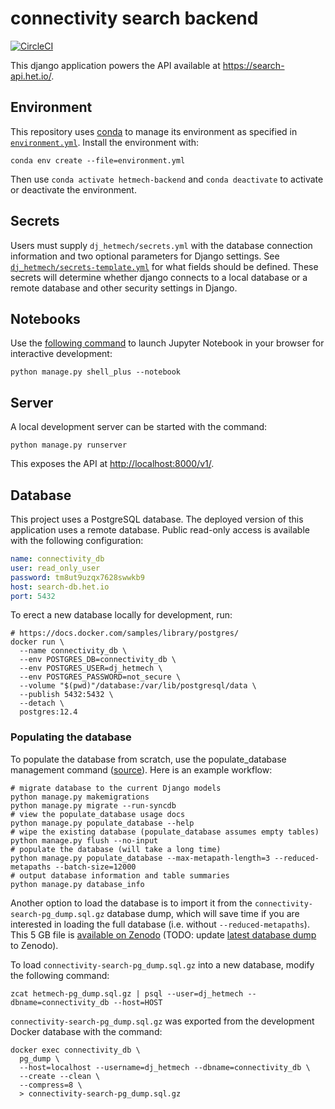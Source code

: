 # connectivity search backend

[![CircleCI](https://img.shields.io/circleci/build/github/greenelab/connectivity-search-backend/main?label=CI%20Build&logo=circleci&style=for-the-badge)](https://circleci.com/gh/greenelab/connectivity-search-backend)

This django application powers the API available at <https://search-api.het.io/>.

## Environment

This repository uses [conda](http://conda.pydata.org/docs/) to manage its environment as specified in [`environment.yml`](environment.yml).
Install the environment with:

```shell
conda env create --file=environment.yml
```

Then use `conda activate hetmech-backend` and `conda deactivate` to activate or deactivate the environment.

## Secrets

Users must supply `dj_hetmech/secrets.yml` with the database connection information and two optional parameters for Django settings.
See [`dj_hetmech/secrets-template.yml`](dj_hetmech/secrets-template.yml) for what fields should be defined.
These secrets will determine whether django connects to a local database or a remote database and other security settings in Django.

## Notebooks

Use the [following command](https://medium.com/ayuth/how-to-use-django-in-jupyter-notebook-561ea2401852) to launch Jupyter Notebook in your browser for interactive development:

```shell
python manage.py shell_plus --notebook
```

## Server

A local development server can be started with the command:

```shell
python manage.py runserver
```

This exposes the API at <http://localhost:8000/v1/>.

## Database

This project uses a PostgreSQL database.
The deployed version of this application uses a remote database.
Public read-only access is available with the following configuration:

```yaml
name: connectivity_db
user: read_only_user
password: tm8ut9uzqx7628swwkb9
host: search-db.het.io
port: 5432
```

To erect a new database locally for development, run:

```shell
# https://docs.docker.com/samples/library/postgres/
docker run \
  --name connectivity_db \
  --env POSTGRES_DB=connectivity_db \
  --env POSTGRES_USER=dj_hetmech \
  --env POSTGRES_PASSWORD=not_secure \
  --volume "$(pwd)"/database:/var/lib/postgresql/data \
  --publish 5432:5432 \
  --detach \
  postgres:12.4
```

### Populating the database

To populate the database from scratch, use the populate_database management command ([source](dj_hetmech_app/management/commands/populate_database.py)).
Here is an example workflow:

```shell
# migrate database to the current Django models
python manage.py makemigrations
python manage.py migrate --run-syncdb
# view the populate_database usage docs
python manage.py populate_database --help
# wipe the existing database (populate_database assumes empty tables)
python manage.py flush --no-input
# populate the database (will take a long time)
python manage.py populate_database --max-metapath-length=3 --reduced-metapaths --batch-size=12000
# output database information and table summaries
python manage.py database_info
```

Another option to load the database is to import it from the `connectivity-search-pg_dump.sql.gz` database dump,
which will save time if you are interested in loading the full database (i.e. without `--reduced-metapaths`).
This 5 GB file is [available on Zenodo](https://doi.org/10.5281/zenodo.3978766 "Node connectivity measurements for Hetionet v1.0 metapaths. Zenodod Version v1.1") (TODO: update [latest database dump](https://github.com/greenelab/connectivity-search-backend/pull/79) to Zenodo).

To load `connectivity-search-pg_dump.sql.gz` into a new database, modify the following command:

```shell
zcat hetmech-pg_dump.sql.gz | psql --user=dj_hetmech --dbname=connectivity_db --host=HOST
```

`connectivity-search-pg_dump.sql.gz` was exported from the development Docker database with the command:

```shell
docker exec connectivity_db \
  pg_dump \
  --host=localhost --username=dj_hetmech --dbname=connectivity_db \
  --create --clean \
  --compress=8 \
  > connectivity-search-pg_dump.sql.gz
```
